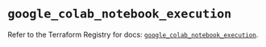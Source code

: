 # `google_colab_notebook_execution`

Refer to the Terraform Registry for docs: [`google_colab_notebook_execution`](https://registry.terraform.io/providers/hashicorp/google/6.32.0/docs/resources/colab_notebook_execution).
